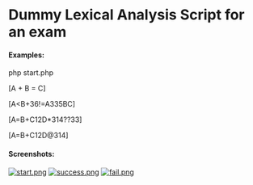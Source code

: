 # Dummy Lexical Analysis Script for an exam

#### Examples:
php start.php

[A + B = C]

[A<B+36!=A335BC]

[A=B+C12D*314??33]

[A=B+C12D@314]

#### Screenshots:

[![start.png](https://s14.postimg.org/ir7zlpqm9/start.png)](https://postimg.org/image/phogv5drx/)
[![success.png](https://s16.postimg.org/6thzt2m2d/success.png)](https://postimg.org/image/6gqlmw3sh/)
[![fail.png](https://s18.postimg.org/7regrczs9/fail.png)](https://postimg.org/image/ryrwjnx9h/)

